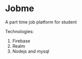 # Jobme
A part time job platform for student

Technologies:
1. Firebase
2. Realm
3. Nodejs and mysql
